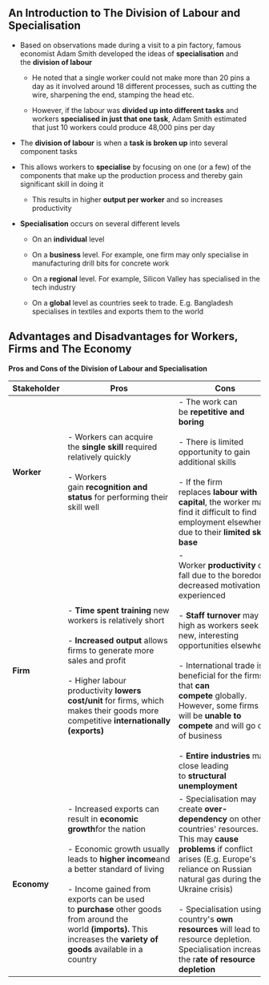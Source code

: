 ## An Introduction to The Division of Labour and Specialisation

- Based on observations made during a visit to a pin factory, famous economist Adam Smith developed the ideas of **specialisation** and the **division of labour**
    
    - He noted that a single worker could not make more than 20 pins a day as it involved around 18 different processes, such as cutting the wire, sharpening the end, stamping the head etc.
        
    - However, if the labour was **divided up into different tasks** and workers **specialised in just that one task**, Adam Smith estimated that just 10 workers could produce 48,000 pins per day
        
- The **division of labour** is when a **task is broken up** into several component tasks
    
- This allows workers to **specialise** by focusing on one (or a few) of the components that make up the production process and thereby gain significant skill in doing it
    
    - This results in higher **output per worker** and so increases productivity
        
- **Specialisation** occurs on several different levels
    
    - On an **individual** level
        
    - On a **business** level. For example, one firm may only specialise in manufacturing drill bits for concrete work
        
    - On a **regional** level. For example, Silicon Valley has specialised in the tech industry
        
    - On a **global** level as countries seek to trade. E.g. Bangladesh specialises in textiles and exports them to the world
        

## Advantages and Disadvantages for Workers, Firms and The Economy

**Pros and Cons of the Division of Labour and Specialisation**

| **Stakeholder** | **Pros**                                                                                                                                                                                                                                                                                                                                               | **Cons**                                                                                                                                                                                                                                                                                                                                                                                                                                                   |
| --------------- | ------------------------------------------------------------------------------------------------------------------------------------------------------------------------------------------------------------------------------------------------------------------------------------------------------------------------------------------------------ | ---------------------------------------------------------------------------------------------------------------------------------------------------------------------------------------------------------------------------------------------------------------------------------------------------------------------------------------------------------------------------------------------------------------------------------------------------------- |
| **Worker**      | - Workers can acquire the **single skill** required relatively quickly<br>    <br>- Workers gain **recognition and status** for performing their skill well                                                                                                                                                                                            | - The work can be **repetitive and boring**<br>    <br>- There is limited opportunity to gain additional skills<br>    <br>- If the firm replaces **labour with capital**, the worker may find it difficult to find employment elsewhere due to their **limited skill base**                                                                                                                                                                               |
| **Firm**        | - **Time spent training** new workers is relatively short<br>    <br>- **Increased output** allows firms to generate more sales and profit<br>    <br>- Higher labour productivity **lowers cost/unit** for firms, which makes their goods more competitive **internationally (exports)**                                                              | - Worker **productivity** can fall due to the boredom/ decreased motivation experienced<br>    <br>- **Staff turnover** may be high as workers seek new, interesting opportunities elsewhere<br>    <br>- International trade is beneficial for the firms that **can compete** globally. However, some firms will be **unable to compete** and will go out of business<br>    <br>- **Entire industries** may close leading to **structural unemployment** |
| **Economy**     | - Increased exports can result in **economic growth**for the nation<br>    <br>- Economic growth usually leads to **higher income**and a better standard of living<br>    <br>- Income gained from exports can be used to **purchase** other goods from around the world **(imports).** This increases the **variety of goods** available in a country | - Specialisation may create **over-dependency** on other countries' resources. This may **cause problems** if conflict arises (E.g. Europe's reliance on Russian natural gas during the Ukraine crisis)<br>    <br>- Specialisation using a country's **own resources** will lead to resource depletion. Specialisation increases the r**ate of resource depletion**                                                                                       |
